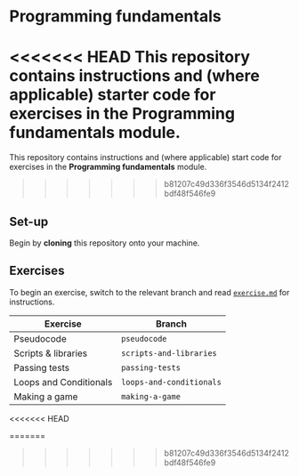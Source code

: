 # Programming fundamentals

<<<<<<< HEAD
This repository contains instructions and (where applicable) starter code for exercises in the **Programming fundamentals** module.
=======
This repository contains instructions and (where applicable) start code for exercises in the **Programming fundamentals** module.
>>>>>>> b81207c49d336f3546d5134f2412bdf48f546fe9

## Set-up

Begin by **cloning** this repository onto your machine.

## Exercises

To begin an exercise, switch to the relevant branch and read [`exercise.md`](./exercise.md) for instructions.

| Exercise | Branch |
| --- | --- |
| Pseudocode | `pseudocode` |
| Scripts & libraries | `scripts-and-libraries` |
| Passing tests | `passing-tests` |
| Loops and Conditionals | `loops-and-conditionals` |
| Making a game | `making-a-game` |
<<<<<<< HEAD

=======
>>>>>>> b81207c49d336f3546d5134f2412bdf48f546fe9
